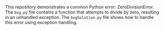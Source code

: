 This repository demonstrates a common Python error: ZeroDivisionError. The `bug.py` file contains a function that attempts to divide by zero, resulting in an unhandled exception. The `bugSolution.py` file shows how to handle this error using exception handling.